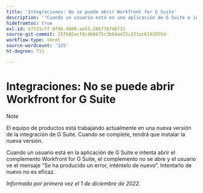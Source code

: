```yaml
---
title: 'Integraciones: No se puede abrir Workfront for G Suite'
description: '"Cuando un usuario está en una aplicación de G Suite e intenta abrir el complemento Workfront for G Suite, el complemento no se abre y el usuario ve el mensaje "Se ha producido un error", inténtelo de nuevo. Intentarlo de nuevo no es eficaz” '''
hidefromtoc: true
exl-id: e7331cff-0f96-4080-ae53-286776fd6f31
source-git-commit: 35fb85acf0c4b8675c3b6dad72c373ac6192055d
workflow-type: tm+mt
source-wordcount: '125'
ht-degree: 71%

---
```


# Integraciones: No se puede abrir Workfront for G Suite

<!--Converted to Story-->

>[!NOTE]
>
>El equipo de productos está trabajando actualmente en una nueva versión de la integración de G Suite. Cuando se complete, tendrá que instalar la nueva versión.

Cuando un usuario está en la aplicación de G Suite e intenta abrir el complemento Workfront for G Suite, el complemento no se abre y el usuario ve el mensaje “Se ha producido un error, inténtelo de nuevo”. Intentarlo de nuevo no es eficaz.

_Informado por primera vez el 1 de diciembre de 2022._
